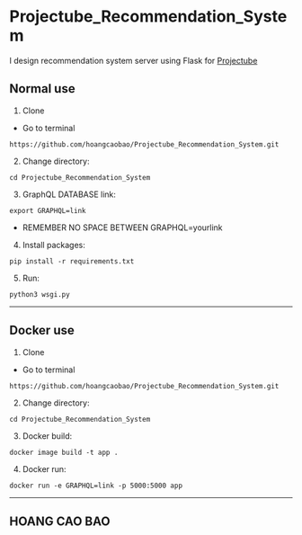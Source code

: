 # Projectube_Recommendation_System
I design recommendation system server using Flask for [Projectube](projectube.org)
## Normal use
1. Clone
- Go to terminal
```
https://github.com/hoangcaobao/Projectube_Recommendation_System.git
```
2. Change directory:
```
cd Projectube_Recommendation_System
```
3. GraphQL DATABASE link:
```
export GRAPHQL=link
```
- REMEMBER NO SPACE BETWEEN GRAPHQL=yourlink

4. Install packages:
```
pip install -r requirements.txt
```

5. Run:
```
python3 wsgi.py
```
---
## Docker use
1. Clone
- Go to terminal
```
https://github.com/hoangcaobao/Projectube_Recommendation_System.git
```
2. Change directory:
```
cd Projectube_Recommendation_System
```
3. Docker build:
```
docker image build -t app .
```
4. Docker run:
```
docker run -e GRAPHQL=link -p 5000:5000 app
```
---
## HOANG CAO BAO
